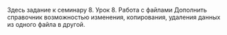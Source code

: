 Здесь задание к семинару 8.
Урок 8. Работа с файлами
Дополнить справочник возможностью изменения, копирования, удаления данных из одного файла в другой.
